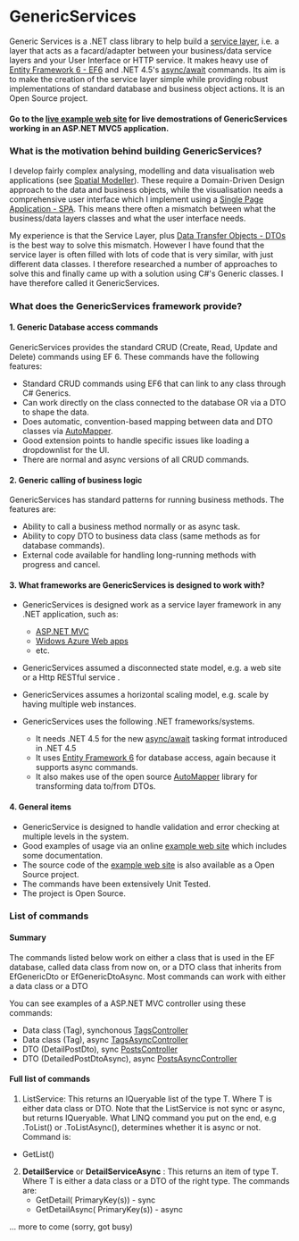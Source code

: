 GenericServices
===============

Generic Services is a .NET class library to help build a [service layer](http://martinfowler.com/eaaCatalog/serviceLayer.html), i.e. a layer that acts as a facard/adapter between your business/data service layers and your User Interface or HTTP service. It makes heavy use of [Entity Framework 6 - EF6](http://msdn.microsoft.com/en-us/data/ee712907) and .NET 4.5's [async/await](http://msdn.microsoft.com/en-gb/library/hh191443.aspx) commands. Its aim is to make the creation of the service layer simple while providing robust implementations of standard database and business object actions. It is an Open Source project.

#### Go to the [live example web site](http://samplemvcwebapp.net/) for live demostrations of GenericServices working in an ASP.NET MVC5 application.


### What is the motivation behind building GenericServices?

I develop fairly complex analysing, modelling and data visualisation web applications (see [Spatial Modeller](http://selectiveanalytics.com/about-us/spatial-modeller/)). These require a Domain-Driven Design approach to the data and business objects, while the visualisation needs a comprehensive user interface which I implement using a [Single Page Application - SPA](http://en.wikipedia.org/wiki/Single-page_application). This means there often a mismatch between what the business/data layers classes and what the user interface needs.

My experience is that the Service Layer, plus [Data Transfer Objects - DTOs](http://msdn.microsoft.com/en-us/magazine/ee236638.aspx) is the best way to solve this mismatch. However I have found that the service layer is often filled with lots of code that is very similar, with just different data classes. I therefore researched a number of approaches to solve this and finally came up with a solution using C#'s Generic classes. I have therefore called it GenericServices.

### What does the GenericServices framework provide?

#### 1. Generic Database access commands

GenericServices provides the standard CRUD (Create, Read, Update and Delete) commands using EF 6. These commands have the following features:

- Standard CRUD commands using EF6 that can link to any class through C# Generics.
- Can work directly on the class connected to the database OR via a DTO to shape the data.
- Does automatic, convention-based mapping between data and DTO classes via [AutoMapper](https://github.com/AutoMapper/AutoMapper/wiki).
- Good extension points to handle specific issues like loading a dropdownlist for the UI.
- There are normal and async versions of all CRUD commands.

#### 2. Generic calling of business logic

GenericServices has standard patterns for running business methods. The features are:

- Ability to call a business method normally or as async task.
- Ability to copy DTO to business data class (same methods as for database commands).
- External code available for handling long-running methods with progress and cancel.

#### 3. What frameworks are GenericServices is designed to work with?

- GenericServices is designed work as a service layer framework in any .NET application, such as:
  - [ASP.NET MVC](http://www.asp.net/mvc/tutorials/mvc-5/introduction/getting-started)
  - [Widows Azure Web apps](https://azure.microsoft.com/en-us/services/web-sites/)
  - etc.
- GenericServices assumed a disconnected state model, e.g. a web site or a Http RESTful service .
- GenericServices assumes a horizontal scaling model, e.g. scale by having multiple web instances.
- GenericServices uses the following .NET frameworks/systems.

  - It needs .NET 4.5 for the new [async/await](http://msdn.microsoft.com/en-gb/library/hh191443.aspx) tasking format introduced in .NET 4.5
  - It uses [Entity Framework 6](http://msdn.microsoft.com/en-us/data/ee712907) for database access, again because it supports async commands.
  - It also makes use of the open source [AutoMapper](http://automapper.org/) library for transforming data to/from DTOs.

#### 4. General items

- GenericService is designed to handle validation and error checking at multiple levels in the system.
- Good examples of usage via an online [example web site](http://samplemvcwebapp.net/) which includes some documentation.
- The source code of the [example web site](https://github.com/JonPSmith/SampleMvcWebApp) is also available as a Open Source project.
- The commands have been extensively Unit Tested.
- The project is Open Source.


### List of commands
#### Summary
The commands listed below work on either a class that is used in the EF database, called data class from now on, or a DTO class that inherits from EfGenericDto or EfGenericDtoAsync. Most commands can work with either a data class or a DTO

You can see examples of a ASP.NET MVC controller using these commands:
- Data class (Tag), synchonous [TagsController](https://github.com/JonPSmith/SampleMvcWebApp/blob/master/SampleWebApp/Controllers/TagsController.cs)
- Data class (Tag), async [TagsAsyncController](https://github.com/JonPSmith/SampleMvcWebApp/blob/master/SampleWebApp/Controllers/TagsAsyncController.cs)
- DTO (DetailPostDto), sync [PostsController](https://github.com/JonPSmith/SampleMvcWebApp/blob/master/SampleWebApp/Controllers/PostsController.cs)
- DTO (DetailedPostDtoAsync), async [PostsAsyncController](https://github.com/JonPSmith/SampleMvcWebApp/blob/master/SampleWebApp/Controllers/PostsAsyncController.cs)

#### Full list of commands
1. ListService: This returns an IQueryable list of the type T. Where T is either data class or DTO. Note that the ListService is not sync or async, but returns IQueryable. What LINQ command you put on the end, e.g .ToList() or .ToListAsync(), determines whether it is async or not. Command is:
  - GetList<T>()

2. **DetailService** or **DetailServiceAsync** : This returns an item of type T. Where T is either a data class or a DTO of the right type. The commands are:
    - GetDetail<T>( PrimaryKey(s)) - sync
    - GetDetailAsync<T>( PrimaryKey(s)) - async


... more to come (sorry, got busy)
